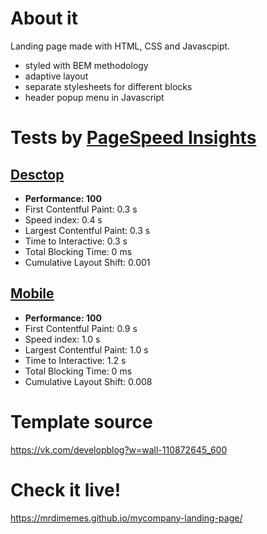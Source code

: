 # About it

Landing page made with HTML, CSS and Javascpipt.

- styled with BEM methodology
- adaptive layout
- separate stylesheets for different blocks
- header popup menu in Javascript

# Tests by [PageSpeed Insights](https://pagespeed.web.dev/)
## [Desctop](https://pagespeed.web.dev/report?url=https%3A%2F%2Fmrdimemes.github.io%2Fmycompany-landing-page%2F&form_factor=desktop)

- **Performance: 100**
- First Contentful Paint: 0.3 s
- Speed index: 0.4 s
- Largest Contentful Paint: 0.3 s
- Time to Interactive: 0.3 s
- Total Blocking Time: 0 ms
- Cumulative Layout Shift: 0.001

## [Mobile](https://pagespeed.web.dev/report?url=https%3A%2F%2Fmrdimemes.github.io%2Fmycompany-landing-page%2F&form_factor=mobile)

- **Performance: 100**
- First Contentful Paint: 0.9 s
- Speed index: 1.0 s
- Largest Contentful Paint: 1.0 s
- Time to Interactive: 1.2 s
- Total Blocking Time: 0 ms
- Cumulative Layout Shift: 0.008

# Template source

https://vk.com/developblog?w=wall-110872645_600

# Check it live!

https://mrdimemes.github.io/mycompany-landing-page/